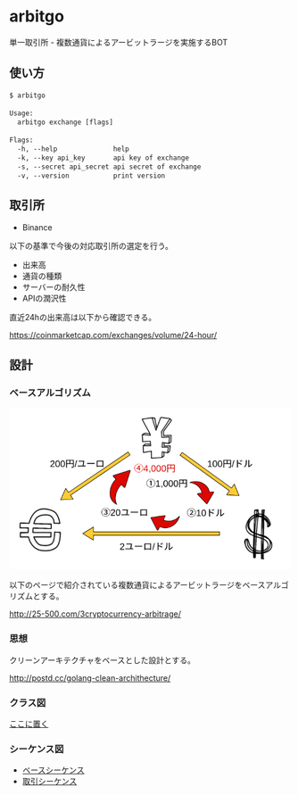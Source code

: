 # arbitgo

単一取引所 - 複数通貨によるアービットラージを実施するBOT

## 使い方

```
$ arbitgo

Usage:
  arbitgo exchange [flags]

Flags:
  -h, --help              help
  -k, --key api_key       api key of exchange
  -s, --secret api_secret api secret of exchange
  -v, --version           print version
```

## 取引所

- Binance

以下の基準で今後の対応取引所の選定を行う。

- 出来高
- 通貨の種類
- サーバーの耐久性
- APIの潤沢性

直近24hの出来高は以下から確認できる。

https://coinmarketcap.com/exchanges/volume/24-hour/

## 設計

### ベースアルゴリズム

![](doc/img/arbit.png)

以下のページで紹介されている複数通貨によるアービットラージをベースアルゴリズムとする。

http://25-500.com/3cryptocurrency-arbitrage/

### 思想

クリーンアーキテクチャをベースとした設計とする。  

http://postd.cc/golang-clean-archithecture/

### クラス図

[ここに置く](uml/class.pu)

### シーケンス図

- [ベースシーケンス](uml/base_seq.pu)
- [取引シーケンス](uml/trade_seq.pu)
